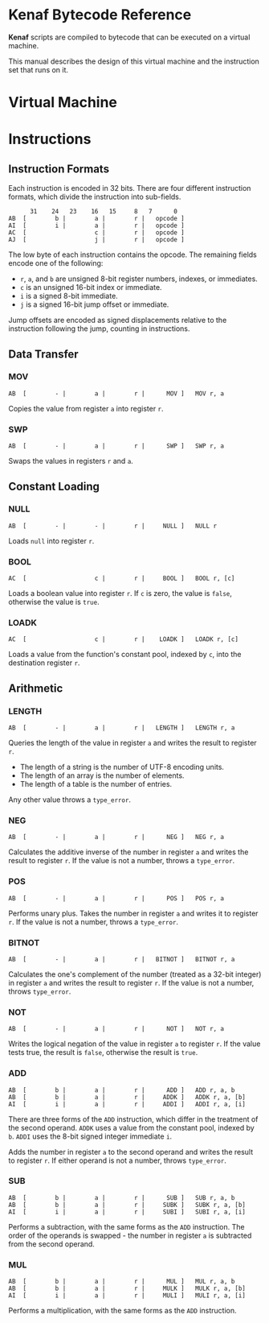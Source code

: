 # Kenaf Bytecode Reference

**Kenaf** scripts are compiled to bytecode that can be executed on a virtual
machine.

This manual describes the design of this virtual machine and the instruction
set that runs on it.


# Virtual Machine


# Instructions

## Instruction Formats

Each instruction is encoded in 32 bits.  There are four different instruction
formats, which divide the instruction into sub-fields.

          31    24   23    16   15     8   7      0
    AB  [        b |        a |        r |   opcode ]
    AI  [        i |        a |        r |   opcode ]
    AC  [                   c |        r |   opcode ]
    AJ  [                   j |        r |   opcode ]

The low byte of each instruction contains the opcode.  The remaining fields
encode one of the following:

  * `r`, `a`, and `b` are unsigned 8-bit register numbers, indexes, or
    immediates.
  * `c` is an unsigned 16-bit index or immediate.
  * `i` is a signed 8-bit immediate.
  * `j` is a signed 16-bit jump offset or immediate.

Jump offsets are encoded as signed displacements relative to the instruction
following the jump, counting in instructions.


## Data Transfer

### MOV

    AB  [        - |        a |        r |      MOV ]   MOV r, a

Copies the value from register `a` into register `r`.

### SWP

    AB  [        - |        a |        r |      SWP ]   SWP r, a

Swaps the values in registers `r` and `a`.

## Constant Loading

### NULL

    AB  [        - |        - |        r |     NULL ]   NULL r

Loads `null` into register `r`.

### BOOL

    AC  [                   c |        r |     BOOL ]   BOOL r, [c]

Loads a boolean value into register `r`.  If `c` is zero, the value is `false`,
otherwise the value is `true`.

### LOADK

    AC  [                   c |        r |    LOADK ]   LOADK r, [c]

Loads a value from the function's constant pool, indexed by `c`, into the
destination register `r`.

## Arithmetic

### LENGTH

    AB  [        - |        a |        r |   LENGTH ]   LENGTH r, a

Queries the length of the value in register `a` and writes the result to
register `r`.

  * The length of a string is the number of UTF-8 encoding units.
  * The length of an array is the number of elements.
  * The length of a table is the number of entries.

Any other value throws a `type_error`.

### NEG

    AB  [        - |        a |        r |      NEG ]   NEG r, a

Calculates the additive inverse of the number in register `a` and writes the
result to register `r`.  If the value is not a number, throws a `type_error`.

### POS

    AB  [        - |        a |        r |      POS ]   POS r, a

Performs unary plus.  Takes the number in register `a` and writes it to
register `r`.   If the value is not a number, throws a `type_error`.

### BITNOT

    AB  [        - |        a |        r |   BITNOT ]   BITNOT r, a

Calculates the one's complement of the number (treated as a 32-bit integer)
in register `a` and writes the result to register `r`.  If the value is not a
number, throws `type_error`.

### NOT

    AB  [        - |        a |        r |      NOT ]   NOT r, a

Writes the logical negation of the value in register `a` to register `r`.  If
the value tests true, the result is `false`, otherwise the result is `true`.

### ADD

    AB  [        b |        a |        r |      ADD ]   ADD r, a, b
    AB  [        b |        a |        r |     ADDK ]   ADDK r, a, [b]
    AI  [        i |        a |        r |     ADDI ]   ADDI r, a, [i]

There are three forms of the `ADD` instruction, which differ in the treatment
of the second operand.  `ADDK` uses a value from the constant pool, indexed by
`b`.  `ADDI` uses the 8-bit signed integer immediate `i`.

Adds the number in register `a` to the second operand and writes the result to
register `r`.  If either operand is not a number, throws `type_error`.

### SUB

    AB  [        b |        a |        r |      SUB ]   SUB r, a, b
    AB  [        b |        a |        r |     SUBK ]   SUBK r, a, [b]
    AI  [        i |        a |        r |     SUBI ]   SUBI r, a, [i]

Performs a subtraction, with the same forms as the `ADD` instruction.  The
order of the operands is swapped - the number in register `a` is subtracted
from the second operand.

### MUL

    AB  [        b |        a |        r |      MUL ]   MUL r, a, b
    AB  [        b |        a |        r |     MULK ]   MULK r, a, [b]
    AI  [        i |        a |        r |     MULI ]   MULI r, a, [i]

Performs a multiplication, with the same forms as the `ADD` instruction.

